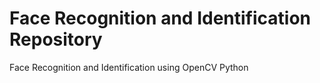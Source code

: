 # Face Recognition and Identification Repository
 Face Recognition and Identification using OpenCV Python
